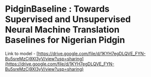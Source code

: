 # PidginBaseline : Towards Supervised and Unsupervised Neural Machine Translation Baselines for Nigerian Pidgin 

Link to model - [https://drive.google.com/file/d/1KYH7egDLQVE_FYN-Bu5sreMzCj9Xl3yV/view?usp=sharing](https://drive.google.com/file/d/1KYH7egDLQVE_FYN-Bu5sreMzCj9Xl3yV/view?usp=sharing)